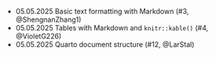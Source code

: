 - 05.05.2025 Basic text formatting with Markdown (#3, @ShengnanZhang1)
- 05.05.2025 Tables with Markdown and `knitr::kable()` (#4, @VioletG226)
- 05.05.2025 Quarto document structure (#12, @LarStal)


